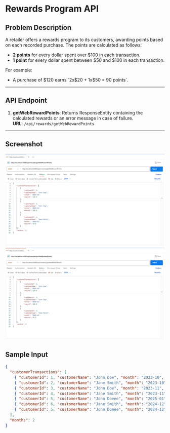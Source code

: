 # Rewards Program API

## Problem Description
A retailer offers a rewards program to its customers, awarding points based on each recorded purchase. The points are calculated as follows:
- **2 points** for every dollar spent over $100 in each transaction.
- **1 point** for every dollar spent between $50 and $100 in each transaction.

For example:
- A purchase of $120 earns `2x$20 + 1x$50 = 90 points`.

---

## API Endpoint
1. **getWebRewardPoints**: Returns ResponseEntity containing the calculated rewards or an error message in case of failure.  
**URL**: `/api/rewards/getWebRewardPoints`
---
## **Screenshot**

![Postman getWebRewardPoints Request Example](screenshots/postman-request.png)
![Postman getWebRewardPoints Response Example](screenshots/postman-request.png)

## Sample Input
```json
{
  "customerTransactions": [
    { "customerId": 1, "customerName": "John Doe", "month": "2023-10", "amount": 120.0 },
    { "customerId": 2, "customerName": "Jane Smith", "month": "2023-10", "amount": 75.0 },
    { "customerId": 3, "customerName": "John Doe", "month": "2023-11", "amount": 200.0 },
    { "customerId": 4, "customerName": "Jane Smith", "month": "2023-11", "amount": 50.0 },
    { "customerId": 5, "customerName": "John Doeee", "month": "2025-01", "amount": 130.0 },
    { "customerId": 6, "customerName": "Jane Smith", "month": "2024-12", "amount": 90.0 },
    { "customerId": 5, "customerName": "John Doeee", "month": "2024-12", "amount": 140.0 }
  ],
  "months": 2
}
